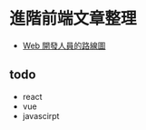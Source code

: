 # 進階前端文章整理

* [Web 開發人員的路線圖](https://github.com/goodjack/developer-roadmap-chinese)

## todo
* react
* vue
* javascirpt